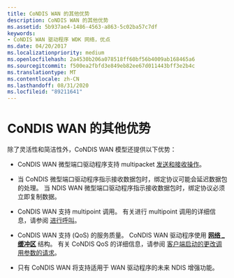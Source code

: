 ```yaml
---
title: CoNDIS WAN 的其他优势
description: CoNDIS WAN 的其他优势
ms.assetid: 5b937ae4-1486-4563-a863-5c02ba57c7df
keywords:
- CoNDIS WAN 驱动程序 WDK 网络，优点
ms.date: 04/20/2017
ms.localizationpriority: medium
ms.openlocfilehash: 2a4530b206a078518ff60bf56b4009ab168465a6
ms.sourcegitcommit: f500ea2fbfd3e849eb82ee67d011443bff3e2b4c
ms.translationtype: MT
ms.contentlocale: zh-CN
ms.lasthandoff: 08/31/2020
ms.locfileid: "89211641"
---
```

# <a name="other-benefits-of-condis-wan"></a>CoNDIS WAN 的其他优势





除了灵活性和简洁性外，CoNDIS WAN 模型还提供以下优势：

-   CoNDIS WAN 微型端口驱动程序支持 multipacket [发送和接收操作](sending-and-receiving-data.md)。

-   当 CoNDIS 微型端口驱动程序指示接收数据包时，绑定协议可能会延迟数据包的处理。 当 NDIS WAN 微型端口驱动程序指示接收数据包时，绑定协议必须立即复制数据。

-   CoNDIS WAN 支持 multipoint 调用。 有关进行 multipoint 调用的详细信息，请参阅 [进行呼叫](making-a-call.md)。

-   CoNDIS WAN 支持 (QoS) 的服务质量。 CoNDIS WAN 驱动程序使用 [**网络 \_ 缓冲区**](/windows-hardware/drivers/ddi/ndis/ns-ndis-_net_buffer) 结构。 有关 CoNDIS QoS 的详细信息，请参阅 [客户端启动的更改调用参数的请求](client-initiated-request-to-change-call-parameters.md)。

-   只有 CoNDIS WAN 将支持适用于 WAN 驱动程序的未来 NDIS 增强功能。

 

